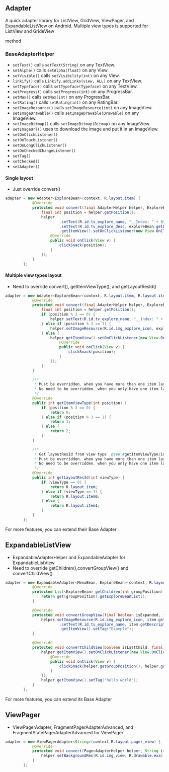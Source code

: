 ## Adapter
A quick adapter library for ListView, GridView, ViewPager, and ExpandableListView on Android. Multiple view types is supported for ListView and GrideView

method

### BaseAdapterHelper
* ```setText()``` calls ```setText(String)``` on any TextView.
* ```setAlpha()``` calls ```setAlpha(float)``` on any View.
* ```setVisible()``` calls ```setVisibility(int)``` on any View.
* ```linkify()``` calls ```Linkify.addLinks(view, ALL)``` on any TextView.
* ```setTypeface()``` calls ```setTypeface(Typeface)``` on any TextView.
* ```setProgress()``` calls ```setProgress(int)``` on any ProgressBar.
* ```setMax()``` calls ```setMax(int)``` on any ProgressBar.
* ```setRating()``` calls ```setRating(int)``` on any RatingBar.
* ```setImageResource()``` calls ```setImageResource(int)``` on any ImageView.
* ```setImageDrawable()``` calls ```setImageDrawable(Drawable)``` on any ImageView.
* ```setImageBitmap()``` calls ```setImageBitmap(Bitmap)``` on any ImageView.
* ```setImageUrl()``` uses to download the image and put it in an ImageView.
* ```setOnClickListener()```
* ```setOnTouchListener()```
* ```setOnLongClickListener()```
* ```setOnCheckedChangeListener()```
* ```setTag()```
* ```setChecked()```
* ```setAdapter()```


  
#### Single layout
* Just override convert()
```java
adapter = new Adapter<ExploreBean>(context, R.layout.item) {
            @Override
            protected void convert(final AdapterHelper helper, ExploreBean exploreBean) {
                final int position = helper.getPosition();
                helper
                        .setText(R.id.tv_explore_name, "__Index: " + String.valueOf(position))
                        .setText(R.id.tv_explore_desc, exploreBean.getDescription())
                        .getItemView().setOnClickListener(new View.OnClickListener() {
                    @Override
                    public void onClick(View v) {
                        clickSnack(position);
                    }
                });
            }
        };      
```

#### Multiple view types layout
* Need to override convert(), getItemViewType(), and getLayoutResId()
```java
adapter = new Adapter<ExploreBean>(context, R.layout.item, R.layout.item0, R.layout.item1) {
            @Override
            protected void convert(final AdapterHelper helper, ExploreBean exploreBean) {
                final int position = helper.getPosition();
                if (position % 3 == 0) {
                    helper.setText(R.id.tv_explore_name, "__Index: " + String.valueOf(position));
                } else if (position % 3 == 1) {
                    helper.setImageResource(R.id.img_explore_icon, exploreBean.getIconResId());
                } else {
                    helper.getItemView().setOnClickListener(new View.OnClickListener() {
                        @Override
                        public void onClick(View v) {
                            clickSnack(position);
                        }
                    });
                }
            }

            /**
             * Must be overridden, when you have more than one item layout.
             * No need to be overridden, when you only have one item layout.
             */
            @Override
            public int getItemViewType(int position) {
                if (position % 3 == 0) {
                    return 0;
                } else if (position % 3 == 1) {
                    return 1;
                } else {
                    return 2;
                }
            }

            /**
             * Get layoutResId from view type  @see #getItemViewType(int position) return value.
             * Must be overridden, when you have more than one item layout.
             * No need to be overridden, when you only have one item layout.
             */
            @Override
            public int getLayoutResId(int viewType) {
                if (viewType == 0) {
                    return R.layout.item;
                } else if (viewType == 1) {
                    return R.layout.item0;
                } else {
                    return R.layout.item1;
                }
            }
        };
```
For more features, you can extend their Base Adapter

## ExpandableListView
* ExpandableAdapterHelper and ExpandableAdapter for ExpandableListView
* Need to override getChildren(),convertGroupView() and convertChildView()
```java
adapter = new ExpandableAdapter<MenuBean, ExploreBean>(context, R.layout.item_group, R.layout.item_child) {
            @Override
            protected List<ExploreBean> getChildren(int groupPosition) {
                return get(groupPosition).getExploreBeanList();
            }

            @Override
            protected void convertGroupView(final boolean isExpanded, final ExpandableAdapterHelper helper, MenuBean item) {
                helper.setImageResource(R.id.img_explore_icon, item.getIconResId())
                        .setText(R.id.tv_explore_name, item.getDescription())
                        .getItemView().setTag("Example");
            }

            @Override
            protected void convertChildView(boolean isLastChild, final ExpandableAdapterHelper helper, ExploreBean item) {
                helper.getItemView().setOnClickListener(new View.OnClickListener() {
                    @Override
                    public void onClick(View v) {
                        clickSnack(helper.getGroupPosition(), helper.getChildPosition());
                    }
                });
                helper.getItemView().setTag("hello world");
            }
        };
```
For more features, you can extend its Base Adapter

## ViewPager
* ViewPagerAdapter, FragmentPagerAdapterAdvanced, and FragmentStatePagerAdapterAdvanced for ViewPager


```java
adapter = new ViewPagerAdapter<String>(context,R.layout.pager_view) {
            @Override
            protected void convert(PagerAdapterHelper helper, String item) {
                helper.setBackgroundRes(R.id.img_view, R.drawable.exa);
            }
        };


